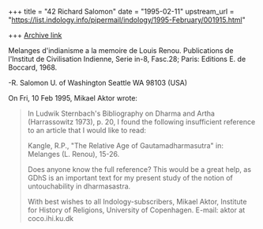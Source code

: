 +++
title = "42 Richard Salomon"
date = "1995-02-11"
upstream_url = "https://list.indology.info/pipermail/indology/1995-February/001915.html"

+++
[Archive link](https://list.indology.info/pipermail/indology/1995-February/001915.html)

Melanges d'indianisme a la memoire de Louis Renou.  Publications de 
l'Institut de Civilisation Indienne, Serie in-8, Fasc.28; Paris: Editions 
E. de Boccard, 1968.

-R. Salomon
U. of Washington
Seattle WA 98103 (USA)

On Fri, 10 Feb 1995, Mikael Aktor wrote:

> In Ludwik Sternbach's Bibliography on Dharma and Artha (Harrassowitz 
> 1973), p. 20, I found the following insufficient reference to an article 
> that I would like to read:
> 
> Kangle, R.P., "The Relative Age of Gautamadharmasutra" in: Melanges (L. 
> Renou), 15-26.
> 
> Does anyone know the full reference? This would be a great help, as 
> GDhS is an important text for my present study of the notion of 
> untouchability in dharmasastra.
> 
> With best wishes to all Indology-subscribers,
> Mikael Aktor, Institute for History of Religions, University of Copenhagen.
> E-mail: aktor at coco.ihi.ku.dk
>  
> 





